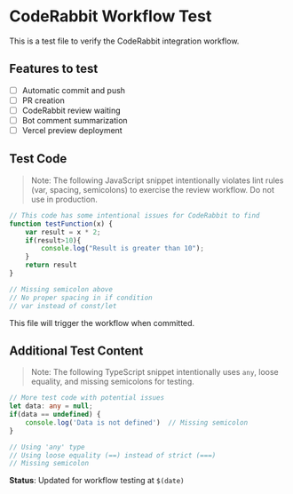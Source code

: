 # CodeRabbit Workflow Test

This is a test file to verify the CodeRabbit integration workflow.

## Features to test

- [ ] Automatic commit and push
- [ ] PR creation
- [ ] CodeRabbit review waiting
- [ ] Bot comment summarization
- [ ] Vercel preview deployment

## Test Code

> Note: The following JavaScript snippet intentionally violates lint rules (var, spacing, semicolons) to exercise the review workflow. Do not use in production.

```javascript
// This code has some intentional issues for CodeRabbit to find
function testFunction(x) {
    var result = x * 2;
    if(result>10){
        console.log("Result is greater than 10");
    }
    return result
}

// Missing semicolon above
// No proper spacing in if condition
// var instead of const/let
```

This file will trigger the workflow when committed.

## Additional Test Content

> Note: The following TypeScript snippet intentionally uses `any`, loose equality, and missing semicolons for testing.

```typescript
// More test code with potential issues
let data: any = null;
if(data == undefined) {
    console.log('Data is not defined')  // Missing semicolon
}

// Using 'any' type
// Using loose equality (==) instead of strict (===)
// Missing semicolon
```

**Status**: Updated for workflow testing at `$(date)`
